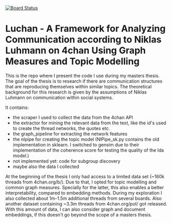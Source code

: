 [![Board Status](https://dev.azure.com/hannesengelhardt0480/a6163d99-dec0-4695-ab67-5f2ee13a4db5/60afe2ae-7fef-4578-a8bc-6f20c2218f7c/_apis/work/boardbadge/a2e359e0-2d31-45fb-a519-a7135399783e)](https://dev.azure.com/hannesengelhardt0480/a6163d99-dec0-4695-ab67-5f2ee13a4db5/_boards/board/t/60afe2ae-7fef-4578-a8bc-6f20c2218f7c/Microsoft.RequirementCategory)
# Luchan - A Framework for Analyzing Communication according to Niklas Luhmann on 4chan Using Graph Measures and Topic Modelling

This is the repo where I present the code I use during my masters thesis. The goal of the thesis is to research if there are communication structures that are reproducing themselves within similar topics. The theoretical background for this research is given by the assumptions of Niklas Luhmann on communication within social systems.

It contains:
- the scraper I used to collect the data from the 4chan API
- the extractor for mining the relevant data from the text, like the id's used to create the thread networks, the quotes etc.
- the graph_pipeline for extracting the network features
- the nlpipe for creating the topic model (NlPipe_sk.py contains the old implementation in sklearn. I switched to gensim due to their implementation of the coherence score for testing the quality of the lda model.)
- not implemented yet: code for subgroup discovery
- maybe also the data I collected

At the beginning of the thesis I only had access to a limited data set (~160k threads from 4chan.org/b/). Due to that, I opted for topic modelling and common graph measures. Specially for the latter, this also enables a better interpretability, compared to embedding methods. During my exploration I also collected about 1m-1.5m additional threads from several boards. Also another dataset containing ~3.3m threads from 4chan.org/pol/ got released. With this amount of data, I can also consider graph and document embeddings, if this doesn't go beyond the scope of a masters thesis.




